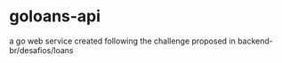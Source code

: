 # goloans-api
a go web service created following the challenge proposed in backend-br/desafios/loans 
